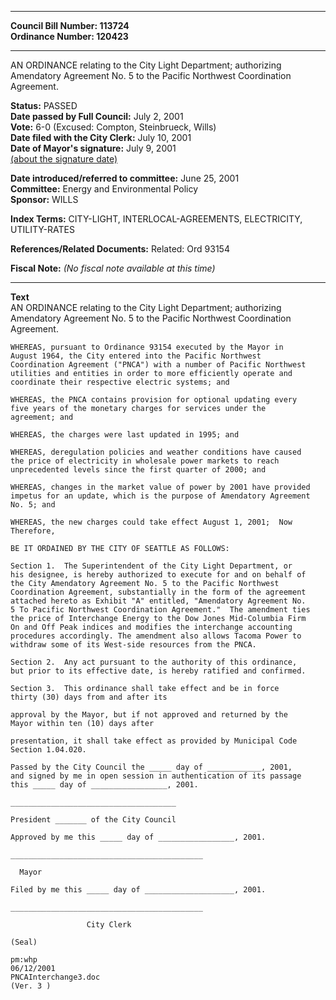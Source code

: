 * * * * *  
  
**Council Bill Number: [](#h0)[](#h2)113724**   
**Ordinance Number: 120423**  
  
* * * * *  
  
AN ORDINANCE relating to the City Light Department; authorizing Amendatory Agreement No. 5 to the Pacific Northwest Coordination Agreement.  
  
**Status:** PASSED   
**Date passed by Full Council:** July 2, 2001   
**Vote:** 6-0 (Excused: Compton, Steinbrueck, Wills)   
**Date filed with the City Clerk:** July 10, 2001   
**Date of Mayor's signature:** July 9, 2001   
[(about the signature date)](/~public/approvaldate.htm)   
  
  
**Date introduced/referred to committee:** June 25, 2001   
**Committee:** Energy and Environmental Policy   
**Sponsor:** WILLS   
  
**Index Terms:** CITY-LIGHT, INTERLOCAL-AGREEMENTS, ELECTRICITY, UTILITY-RATES  
  
**References/Related Documents:** Related: Ord 93154  
  
**Fiscal Note:** *(No fiscal note available at this time)*  
  
* * * * *  
  
**Text**  
    AN ORDINANCE relating to the City Light Department; authorizing  
    Amendatory Agreement No. 5 to the Pacific Northwest Coordination  
    Agreement.  
  
    WHEREAS, pursuant to Ordinance 93154 executed by the Mayor in  
    August 1964, the City entered into the Pacific Northwest  
    Coordination Agreement ("PNCA") with a number of Pacific Northwest  
    utilities and entities in order to more efficiently operate and  
    coordinate their respective electric systems; and  
  
    WHEREAS, the PNCA contains provision for optional updating every  
    five years of the monetary charges for services under the  
    agreement; and  
  
    WHEREAS, the charges were last updated in 1995; and  
  
    WHEREAS, deregulation policies and weather conditions have caused  
    the price of electricity in wholesale power markets to reach  
    unprecedented levels since the first quarter of 2000; and  
  
    WHEREAS, changes in the market value of power by 2001 have provided  
    impetus for an update, which is the purpose of Amendatory Agreement  
    No. 5; and  
  
    WHEREAS, the new charges could take effect August 1, 2001;  Now  
    Therefore,  
  
    BE IT ORDAINED BY THE CITY OF SEATTLE AS FOLLOWS:  
  
    Section 1.  The Superintendent of the City Light Department, or  
    his designee, is hereby authorized to execute for and on behalf of  
    the City Amendatory Agreement No. 5 to the Pacific Northwest  
    Coordination Agreement, substantially in the form of the agreement  
    attached hereto as Exhibit "A" entitled, "Amendatory Agreement No.  
    5 To Pacific Northwest Coordination Agreement."  The amendment ties  
    the price of Interchange Energy to the Dow Jones Mid-Columbia Firm  
    On and Off Peak indices and modifies the interchange accounting  
    procedures accordingly. The amendment also allows Tacoma Power to  
    withdraw some of its West-side resources from the PNCA.  
  
    Section 2.  Any act pursuant to the authority of this ordinance,  
    but prior to its effective date, is hereby ratified and confirmed.  
  
    Section 3.  This ordinance shall take effect and be in force  
    thirty (30) days from and after its  
  
    approval by the Mayor, but if not approved and returned by the  
    Mayor within ten (10) days after  
  
    presentation, it shall take effect as provided by Municipal Code  
    Section 1.04.020.  
  
    Passed by the City Council the _____ day of ____________, 2001,  
    and signed by me in open session in authentication of its passage  
    this _____ day of _________________, 2001.  
  
    _____________________________________  
  
    President _______ of the City Council  
  
    Approved by me this _____ day of _________________, 2001.  
  
    ___________________________________________  
  
      Mayor  
  
    Filed by me this _____ day of ____________________, 2001.  
  
    ___________________________________________  
  
                     City Clerk  
  
    (Seal)  
  
    pm:whp  
    06/12/2001  
    PNCAInterchange3.doc  
    (Ver. 3 )  
